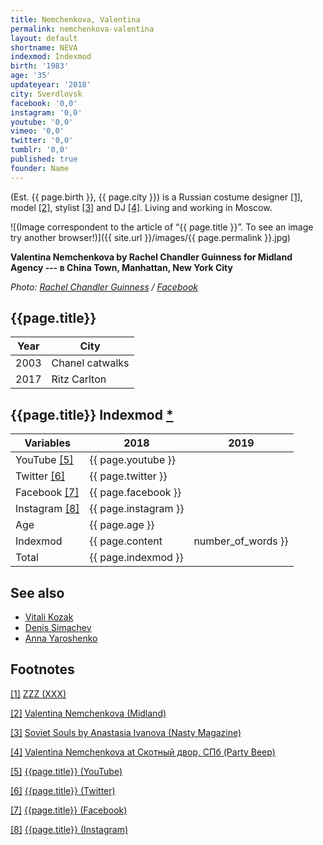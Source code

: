 ```yaml
---
title: Nemchenkova, Valentina
permalink: nemchenkova-valentina
layout: default
shortname: NEVA
indexmod: Indexmod
birth: '1983'
age: '35'
updateyear: '2018'
city: Sverdlovsk
facebook: '0,0'
instagram: '0,0'
youtube: '0,0'
vimeo: '0,0'
twitter: '0,0'
tumblr: '0,0'
published: true
founder: Name
---
```


(Est. {{ page.birth }}, {{ page.city }}) is a Russian costume designer <span id="a1">[\[1\]](#f1)</span>, model <span id="a2">[\[2\]](#f2)</span>, stylist <span id="a3">[\[3\]](#f3)</span> and DJ <span id="a4">[\[4\]](#f4)</span>. Living and working in Moscow.

![(Image correspondent to the article of “{{ page.title }}”. To see an image try another browser!)]({{ site.url }}/images/{{ page.permalink }}.jpg)

**Valentina Nemchenkova by Rachel Chandler Guinness for Midland Agency --- в China Town, Manhattan, New York City**

*Photo: [Rachel Chandler Guinness](guinness-rachel-chandler) / [Facebook](https://www.facebook.com/photo.php?fbid=10211530962375381&set=a.1644315753467.84893.1404071175&type=3&theater)*

## {{page.title}}  

|Year|City|
|-|-|
|2003|Chanel catwalks|
|2017|Ritz Carlton|

## {{page.title}} Indexmod [*](indexmod)

|Variables|2018|2019|
|-|-|-|
|YouTube <span id="a5">[\[5\]](#f5)</span>|{{ page.youtube }}||
|Twitter <span id="a6">[\[6\]](#f6)</span>|{{ page.twitter }}||
|Facebook <span id="a7">[\[7\]](#f7)</span>|{{ page.facebook }}||
|Instagram <span id="a8">[\[8\]](#f8)</span>|{{ page.instagram }}||
|Age|{{ page.age }}||
|Indexmod|{{ page.content | number_of_words }}||
|Total|{{ page.indexmod }}||

## See also

+ [Vitali Kozak](kozak-vitali)
+ [Denis Simachev](simachev-denis)
+ [Anna Yaroshenko](yaroshenko-anna)

## Footnotes

[[1]](#a1) <span id="f1"></span> [ZZZ (XXX)](index)

[[2]](#a2) <span id="f2"></span> [Valentina Nemchenkova (Midland)](http://midland.agency/)

[[3]](#a3) <span id="f3"></span> [Soviet Souls by Anastasia Ivanova (Nasty Magazine)](http://www.nastymagazine.com/fashion/soviet-souls-by-anastasia-ivanova/)

[[4]](#a4) <span id="f4"></span> [Valentina Nemchenkova at Скотный двор, СПб (Party Beep)](https://www.facebook.com/valentina.nemchenkova)

[[5]](#a5) <span id="f5"></span> [{{page.title}} (YouTube)](https://www.youtube.com/channel/UC6M17lpY_HsrWdlHsZlYOpw)

[[6]](#a6) <span id="f6"></span> [{{page.title}} (Twitter)](index)

[[7]](#a7) <span id="f7"></span> [{{page.title}} (Facebook)](https://www.facebook.com/valentina.nemchenkova)

[[8]](#a8) <span id="f8"></span> [{{page.title}} (Instagram)](https://www.instagram.com/valentina.nemchenkova/?hl=en)
